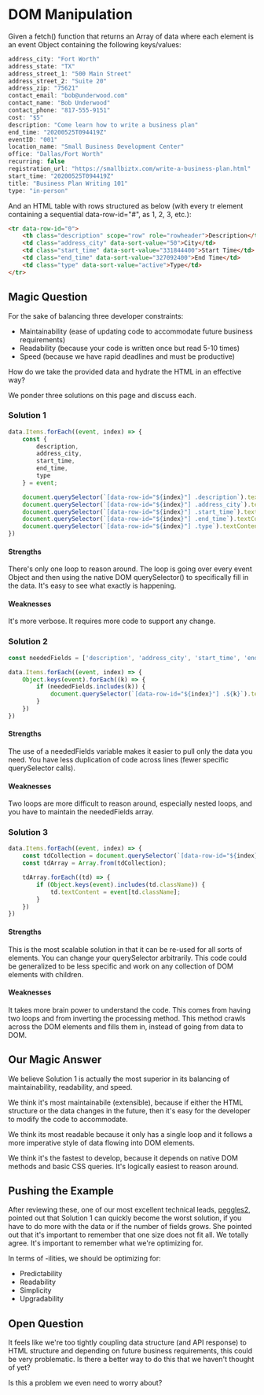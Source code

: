 # DOM Manipulation

Given a fetch() function that returns an Array of data where each element is an event Object containing the following keys/values:

```javascript
address_city: "Fort Worth"
address_state: "TX"
address_street_1: "500 Main Street"
address_street_2: "Suite 20"
address_zip: "75621"
contact_email: "bob@underwood.com"
contact_name: "Bob Underwood"
contact_phone: "817-555-9151"
cost: "$5"
description: "Come learn how to write a business plan"
end_time: "20200525T094419Z"
eventID: "001"
location_name: "Small Business Development Center"
office: "Dallas/Fort Worth"
recurring: false
registration_url: "https://smallbiztx.com/write-a-business-plan.html"
start_time: "20200525T094419Z"
title: "Business Plan Writing 101"
type: "in-person"
```

And an HTML table with rows structured as below (with every tr element containing a sequential data-row-id="#", as 1, 2, 3, etc.):

```html
<tr data-row-id="0">
    <th class="description" scope="row" role="rowheader">Description</th>
    <td class="address_city" data-sort-value="50">City</td>
    <td class="start_time" data-sort-value="331844400">Start Time</td>
    <td class="end_time" data-sort-value="327092400">End Time</td>
    <td class="type" data-sort-value="active">Type</td>
</tr>
```

## Magic Question
For the sake of balancing three developer constraints:

- Maintainability (ease of updating code to accommodate future business requirements)
- Readability (because your code is written once but read 5-10 times)
- Speed (because we have rapid deadlines and must be productive)

How do we take the provided data and hydrate the HTML in an effective way?

We ponder three solutions on this page and discuss each.

### Solution 1
```javascript
data.Items.forEach((event, index) => {
    const {
        description,
        address_city,
        start_time,
        end_time,
        type
    } = event;

    document.querySelector(`[data-row-id="${index}"] .description`).textContent = description;
    document.querySelector(`[data-row-id="${index}"] .address_city`).textContent = address_city;
    document.querySelector(`[data-row-id="${index}"] .start_time`).textContent = start_time;
    document.querySelector(`[data-row-id="${index}"] .end_time`).textContent = end_time;
    document.querySelector(`[data-row-id="${index}"] .type`).textContent = type;
})
```
#### Strengths
There's only one loop to reason around.  The loop is going over every event Object and then using the native DOM querySelector() to specifically fill in the data.  It's easy to see what exactly is happening.

#### Weaknesses
It's more verbose.  It requires more code to support any change.

### Solution 2
```javascript
const neededFields = ['description', 'address_city', 'start_time', 'end_time', 'type'];

data.Items.forEach((event, index) => {
    Object.keys(event).forEach((k) => {
        if (neededFields.includes(k)) {
            document.querySelector(`[data-row-id="${index}"] .${k}`).textContent = event[k];
        }
    })
})
```
#### Strengths
The use of a neededFields variable makes it easier to pull only the data you need.  You have less duplication of code across lines (fewer specific querySelector calls).  

#### Weaknesses
Two loops are more difficult to reason around, especially nested loops, and you have to maintain the neededFields array.

### Solution 3
```javascript
data.Items.forEach((event, index) => {
    const tdCollection = document.querySelector(`[data-row-id="${index}"]`).children;
    const tdArray = Array.from(tdCollection);

    tdArray.forEach((td) => {
        if (Object.keys(event).includes(td.className)) {
            td.textContent = event[td.className];
        }
    })
})
```
#### Strengths
This is the most scalable solution in that it can be re-used for all sorts of elements.  You can change your querySelector arbitrarily.  This code could be generalized to be less specific and work on any collection of DOM elements with children.

#### Weaknesses
It takes more brain power to understand the code.  This comes from having two loops and from inverting the processing method.  This method crawls across the DOM elements and fills them in, instead of going from data to DOM.

## Our Magic Answer
We believe Solution 1 is actually the most superior in its balancing of maintainability, readability, and speed.

We think it's most maintainabile (extensible), because if either the HTML structure or the data changes in the future, then it's easy for the developer to modify the code to accommodate.

We think its most readable because it only has a single loop and it follows a more imperative style of data flowing into DOM elements.

We think it's the fastest to develop, because it depends on native DOM methods and basic CSS queries.  It's logically easiest to reason around.

## Pushing the Example
After reviewing these, one of our most excellent technical leads, [peggles2](https://github.com/peggles2), pointed out that Solution 1 can quickly become the worst solution, if you have to do more with the data or if the number of fields grows.  She pointed out that it's important to remember that one size does not fit all.  We totally agree.  It's important to remember what we're optimizing for.

In terms of -ilities, we should be optimizing for:
- Predictability
- Readability
- Simplicity
- Upgradability

## Open Question
It feels like we're too tightly coupling data structure (and API response) to HTML structure and depending on future business requirements, this could be very problematic.  Is there a better way to do this that we haven't thought of yet?

Is this a problem we even need to worry about?
